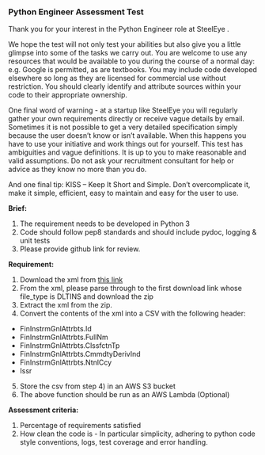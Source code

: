 ### **Python Engineer Assessment Test**

Thank you for your interest in the Python Engineer role at SteelEye .

We hope the test will not only test your abilities but also give you a little glimpse into some of the tasks we carry out. You are welcome to use any resources that would be available to you during the course of a normal day: e.g. Google is permitted, as are textbooks. You may include code developed elsewhere so long as they are licensed for commercial use without restriction. You should clearly identify and attribute sources within your code to their appropriate ownership.

One final word of warning - at a startup like SteelEye you will regularly gather your own requirements directly or receive vague details by email. Sometimes it is not possible to get a very detailed specification simply because the user doesn’t know or isn’t available. When this happens you have to use your initiative and work things out for yourself. This test has ambiguities and vague definitions. It is up to you to make reasonable and valid assumptions. Do not ask your recruitment consultant for help or advice as they know no more than you do.

And one final tip: KISS – Keep It Short and Simple. Don’t overcomplicate it, make it simple, efficient, easy to maintain and easy for the user to use.

**Brief:**

1) The requirement needs to be developed in Python 3
2) Code should follow pep8 standards and should include pydoc, logging & unit tests
3) Please provide github link for review.

**Requirement:**
1) Download the xml from [this link](https://registers.esma.europa.eu/solr/esma_registers_firds_files/select?q=*&fq=publication_date:%5B2020-01-08T00:00:00Z+TO+2020-01-08T23:59:59Z%5D&wt=xml&indent=true&start=0&rows=100)
2) From the xml, please parse through to the first download link whose file_type is DLTINS and download the zip
3) Extract the xml from the zip.
4) Convert the contents of the xml into a CSV with the following header:
* FinInstrmGnlAttrbts.Id 
* FinInstrmGnlAttrbts.FullNm
* FinInstrmGnlAttrbts.ClssfctnTp
* FinInstrmGnlAttrbts.CmmdtyDerivInd
* FinInstrmGnlAttrbts.NtnlCcy
* Issr

5) Store the csv from step 4) in an AWS S3 bucket
6) The above function should be run as an AWS Lambda (Optional)

**Assessment criteria:**

1) Percentage of requirements satisfied
2) How clean the code is - In particular simplicity, adhering to python code style conventions, logs, test coverage and error handling.


